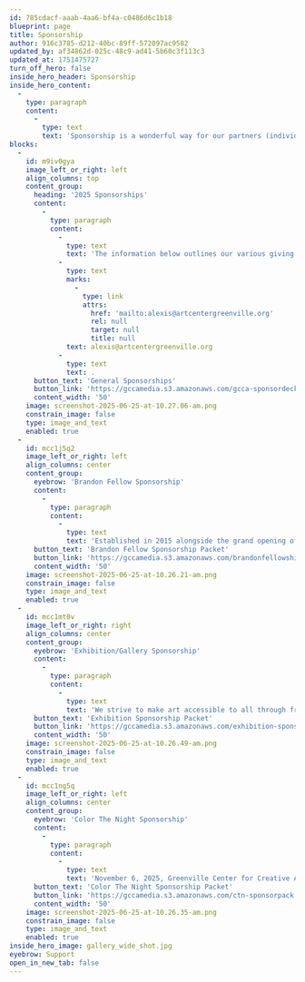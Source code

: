 ```yaml
---
id: 785cdacf-aaab-4aa6-bf4a-c0486d6c1b18
blueprint: page
title: Sponsorship
author: 916c3785-d212-40bc-89ff-572097ac9582
updated_by: af34862d-025c-48c9-ad41-5b60c3f113c3
updated_at: 1751475727
turn_off_hero: false
inside_hero_header: Sponsorship
inside_hero_content:
  -
    type: paragraph
    content:
      -
        type: text
        text: 'Sponsorship is a wonderful way for our partners (individuals and businesses) to support our General Operating activities or specific programming. In exchange, GCCA offers marketing and communications exposure through our media channels (social, e-newsletter, and website), as well as onsite presence at our ongoing events, including tickets to attend.'
blocks:
  -
    id: m9iv0gya
    image_left_or_right: left
    align_columns: top
    content_group:
      heading: '2025 Sponsorships'
      content:
        -
          type: paragraph
          content:
            -
              type: text
              text: 'The information below outlines our various giving programs. Support like this is vital for GCCA to accomplish its mission. Let’s have a conversation about the right level of support! Please contact Alexis Krcelic, Advancement Director, at '
            -
              type: text
              marks:
                -
                  type: link
                  attrs:
                    href: 'mailto:alexis@artcentergreenville.org'
                    rel: null
                    target: null
                    title: null
              text: alexis@artcentergreenville.org
            -
              type: text
              text: .
      button_text: 'General Sponsorships'
      button_link: 'https://gccamedia.s3.amazonaws.com/gcca-sponsordeck-(1).pdf'
      content_width: '50'
    image: screenshot-2025-06-25-at-10.27.06-am.png
    constrain_image: false
    type: image_and_text
    enabled: true
  -
    id: mcc1j5q2
    image_left_or_right: left
    align_columns: center
    content_group:
      eyebrow: 'Brandon Fellow Sponsorship'
      content:
        -
          type: paragraph
          content:
            -
              type: text
              text: 'Established in 2015 alongside the grand opening of the Greenville Center for Creative Arts (GCCA), the Brandon Fellowship was created to provide transformative opportunities for young, emerging artists. Named after the historic Brandon Mill and its surrounding textile village—now home to GCCA—the fellowship reflects the center’s commitment to fostering artistic growth and professional development.'
      button_text: 'Brandon Fellow Sponsorship Packet'
      button_link: 'https://gccamedia.s3.amazonaws.com/brandonfellowship-sponsordeck.pdf'
      content_width: '50'
    image: screenshot-2025-06-25-at-10.26.21-am.png
    constrain_image: false
    type: image_and_text
    enabled: true
  -
    id: mcc1mt0v
    image_left_or_right: right
    align_columns: center
    content_group:
      eyebrow: 'Exhibition/Gallery Sponsorship'
      content:
        -
          type: paragraph
          content:
            -
              type: text
              text: 'We strive to make art accessible to all through free galleries open year round as well as hyper local and nationwide artists featured in the various galleries.'
      button_text: 'Exhibition Sponsorship Packet'
      button_link: 'https://gccamedia.s3.amazonaws.com/exhibition-sponsordeck.pdf'
      content_width: '50'
    image: screenshot-2025-06-25-at-10.26.49-am.png
    constrain_image: false
    type: image_and_text
    enabled: true
  -
    id: mcc1ng5q
    image_left_or_right: left
    align_columns: center
    content_group:
      eyebrow: 'Color The Night Sponsorship'
      content:
        -
          type: paragraph
          content:
            -
              type: text
              text: 'November 6, 2025, Greenville Center for Creative Arts (GCCA) will host its third annual signature fundraising event - Color The Night - to raise critical funds to support programming and opportunities for the Greenville community to have access to art for all.'
      button_text: 'Color The Night Sponsorship Packet'
      button_link: 'https://gccamedia.s3.amazonaws.com/ctn-sponsorpack.pdf'
      content_width: '50'
    image: screenshot-2025-06-25-at-10.26.35-am.png
    constrain_image: false
    type: image_and_text
    enabled: true
inside_hero_image: gallery_wide_shot.jpg
eyebrow: Support
open_in_new_tab: false
---
```

